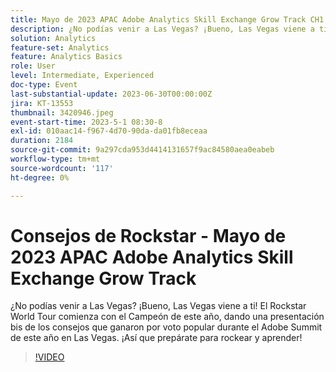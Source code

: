 ```yaml
---
title: Mayo de 2023 APAC Adobe Analytics Skill Exchange Grow Track CH1 Rockstar Tips
description: ¿No podías venir a Las Vegas? ¡Bueno, Las Vegas viene a ti! El Rockstar World Tour comienza con el Campeón de este año, dando una presentación bis de los consejos que ganaron por voto popular durante el Adobe Summit de este año en Las Vegas. ¡Así que prepárate para rockear y aprender!
solution: Analytics
feature-set: Analytics
feature: Analytics Basics
role: User
level: Intermediate, Experienced
doc-type: Event
last-substantial-update: 2023-06-30T00:00:00Z
jira: KT-13553
thumbnail: 3420946.jpeg
event-start-time: 2023-5-1 08:30-8
exl-id: 010aac14-f967-4d70-90da-da01fb8eceaa
duration: 2184
source-git-commit: 9a297cda953d4414131657f9ac84580aea0eabeb
workflow-type: tm+mt
source-wordcount: '117'
ht-degree: 0%

---
```


# Consejos de Rockstar - Mayo de 2023 APAC Adobe Analytics Skill Exchange Grow Track

¿No podías venir a Las Vegas? ¡Bueno, Las Vegas viene a ti! El Rockstar World Tour comienza con el Campeón de este año, dando una presentación bis de los consejos que ganaron por voto popular durante el Adobe Summit de este año en Las Vegas. ¡Así que prepárate para rockear y aprender!

>[!VIDEO](https://video.tv.adobe.com/v/3420946/?learn=on)
